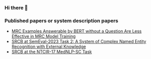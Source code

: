 ### Hi there 👋

### Published papers or system description papers
- [MRC Examples Answerable by BERT without a Question Are Less Effective in MRC Model Training](https://aclanthology.org/2020.aacl-srw.21/)
- [SRCB at SemEval-2023 Task 2: A System of Complex Named Entity Recognition with External Knowledge](https://aclanthology.org/2023.semeval-1.92.pdf)
- [SRCB at the NTCIR-17 MedNLP-SC Task](http://research.nii.ac.jp/ntcir/workshop/OnlineProceedings17/pdf/ntcir/07-NTCIR17-MEDNLP-LiH.pdf)

<!--
**heyoma/heyoma** is a ✨ _special_ ✨ repository because its `README.md` (this file) appears on your GitHub profile.

Here are some ideas to get you started:

- 🔭 I’m currently working on ...
- 🌱 I’m currently learning ...
- 👯 I’m looking to collaborate on ...
- 🤔 I’m looking for help with ...
- 💬 Ask me about ...
- 📫 How to reach me: ...
- 😄 Pronouns: ...
- ⚡ Fun fact: ...
-->
